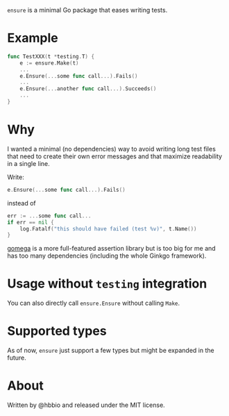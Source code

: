 `ensure` is a minimal Go package that eases writing tests.

# Example

```go
func TestXXX(t *testing.T) {
	e := ensure.Make(t)
    ...
	e.Ensure(...some func call...).Fails()
    ...
	e.Ensure(...another func call...).Succeeds()
    ...
}
```

# Why

I wanted a minimal (no dependencies) way to avoid writing long test files that need to create their own error messages and that maximize readability in a single line.

Write:

```go
e.Ensure(...some func call...).Fails()
```

instead of

```go
err := ...some func call...
if err == nil {
    log.Fatalf("this should have failed (test %v)", t.Name())
}
```

[gomega](https://onsi.github.io/gomega/) is a more full-featured assertion library but is too big for me and has too many dependencies (including the whole Ginkgo framework).

# Usage without `testing` integration

You can also directly call `ensure.Ensure` without calling `Make`.

# Supported types

As of now, `ensure` just support a few types but might be expanded in the future.

# About

Written by @hbbio and released under the MIT license.
